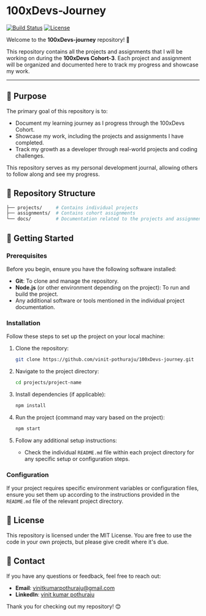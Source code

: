# 100xDevs-Journey

[![Build Status](https://img.shields.io/badge/build-passing-brightgreen)](https://github.com/vinit123/100xDevs-journey)
[![License](https://img.shields.io/badge/license-MIT-blue)](LICENSE)

Welcome to the **100xDevs-journey** repository! 🎉

This repository contains all the projects and assignments that I will be working on during the **100xDevs Cohort-3**. Each project and assignment will be organized and documented here to track my progress and showcase my work.

---

## 🎯 Purpose
The primary goal of this repository is to:
- Document my learning journey as I progress through the 100xDevs Cohort.
- Showcase my work, including the projects and assignments I have completed.
- Track my growth as a developer through real-world projects and coding challenges.

This repository serves as my personal development journal, allowing others to follow along and see my progress.

## 📁 Repository Structure

```bash
├── projects/     # Contains individual projects
├── assignments/  # Contains cohort assignments
└── docs/         # Documentation related to the projects and assignments
```

## 🚀 Getting Started

### Prerequisites
Before you begin, ensure you have the following software installed:
- **Git**: To clone and manage the repository.
- **Node.js** (or other environment depending on the project): To run and build the project.
- Any additional software or tools mentioned in the individual project documentation.

### Installation
Follow these steps to set up the project on your local machine:

1. Clone the repository:
    ```bash
    git clone https://github.com/vinit-pothuraju/100xDevs-journey.git
    ```

2. Navigate to the project directory:
    ```bash
    cd projects/project-name
    ```

3. Install dependencies (if applicable):
    ```bash
    npm install
    ```

4. Run the project (command may vary based on the project):
    ```bash
    npm start
    ```

5. Follow any additional setup instructions:
    - Check the individual `README.md` file within each project directory for any specific setup or configuration steps.

### Configuration
If your project requires specific environment variables or configuration files, ensure you set them up according to the instructions provided in the `README.md` file of the relevant project directory.

## 📜 License
This repository is licensed under the MIT License. You are free to use the code in your own projects, but please give credit where it's due.

## 👤 Contact
If you have any questions or feedback, feel free to reach out:
- **Email**: vinitkumarpothuraju@gmail.com
- **LinkedIn**: [vinit kumar pothuraju](www.linkedin.com/in/pothuraju-vinit-kumar)

Thank you for checking out my repository! 😊
